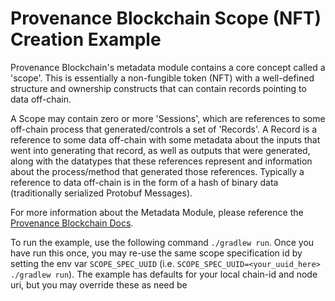 # Provenance Blockchain Scope (NFT) Creation Example

Provenance Blockchain's metadata module contains a core concept called a 'scope'. This is essentially a non-fungible token
(NFT) with a well-defined structure and ownership constructs that can contain records pointing to data off-chain.

A Scope may contain zero or more 'Sessions', which are references to some off-chain process that generated/controls
a set of 'Records'. A Record is a reference to some data off-chain with some metadata about the inputs that
went into generating that record, as well as outputs that were generated, along with the datatypes that these references
represent and information about the process/method that generated those references.
Typically a reference to data off-chain is in the form of a hash of binary data (traditionally serialized Protobuf
Messages).

For more information about the Metadata Module, please reference the [Provenance Blockchain Docs](https://docs.provenance.io/modules/metadata-module).

To run the example, use the following command `./gradlew run`. Once you have run this once, you may re-use the same scope
specification id by setting the env var `SCOPE_SPEC_UUID` (i.e. `SCOPE_SPEC_UUID=<your_uuid_here> ./gradlew run`). The
example has defaults for your local chain-id and node uri, but you may override these as need be
